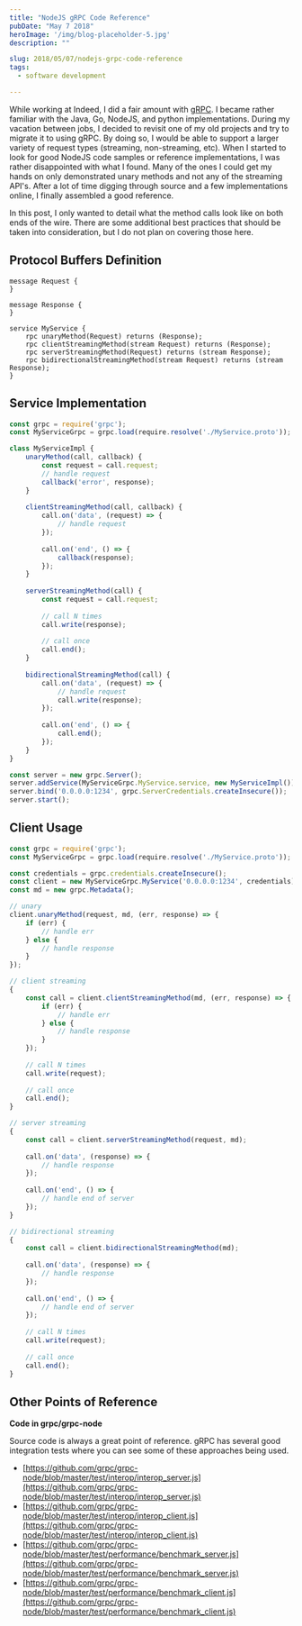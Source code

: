 ```yaml
---
title: "NodeJS gRPC Code Reference"
pubDate: "May 7 2018"
heroImage: '/img/blog-placeholder-5.jpg'
description: ""

slug: 2018/05/07/nodejs-grpc-code-reference
tags:
  - software development

---
```


While working at Indeed, I did a fair amount with [gRPC](https://grpc.io/).
I became rather familiar with the Java, Go, NodeJS, and python implementations.
During my vacation between jobs, I decided to revisit one of my old projects and try to migrate it to using gRPC.
By doing so, I would be able to support a larger variety of request types (streaming, non-streaming, etc).
When I started to look for good NodeJS code samples or reference implementations, I was rather disappointed with what I found.
Many of the ones I could get my hands on only demonstrated unary methods and not any of the streaming API's.
After a lot of time digging through source and a few implementations online, I finally assembled a good reference.

In this post, I only wanted to detail what the method calls look like on both ends of the wire.
There are some additional best practices that should be taken into consideration, but I do not plan on covering those here.


<!--more-->

## Protocol Buffers Definition

```
message Request {
}

message Response {
}

service MyService {
    rpc unaryMethod(Request) returns (Response);
    rpc clientStreamingMethod(stream Request) returns (Response);
    rpc serverStreamingMethod(Request) returns (stream Response);
    rpc bidirectionalStreamingMethod(stream Request) returns (stream Response);
}
```

## Service Implementation

```js
const grpc = require('grpc');
const MyServiceGrpc = grpc.load(require.resolve('./MyService.proto'));

class MyServiceImpl {
    unaryMethod(call, callback) {
        const request = call.request;
        // handle request
        callback('error', response);
    }
    
    clientStreamingMethod(call, callback) {
        call.on('data', (request) => {
            // handle request
        });
        
        call.on('end', () => {
            callback(response);
        });
    }
    
    serverStreamingMethod(call) {
        const request = call.request;
        
        // call N times
        call.write(response);
        
        // call once
        call.end();
    }
    
    bidirectionalStreamingMethod(call) {
        call.on('data', (request) => {
            // handle request
            call.write(response);
        });
        
        call.on('end', () => {
            call.end();
        });
    }
}

const server = new grpc.Server();
server.addService(MyServiceGrpc.MyService.service, new MyServiceImpl());
server.bind('0.0.0.0:1234', grpc.ServerCredentials.createInsecure());
server.start();
```

## Client Usage

```js
const grpc = require('grpc');
const MyServiceGrpc = grpc.load(require.resolve('./MyService.proto'));

const credentials = grpc.credentials.createInsecure();
const client = new MyServiceGrpc.MyService('0.0.0.0:1234', credentials);
const md = new grpc.Metadata();

// unary
client.unaryMethod(request, md, (err, response) => {
    if (err) {
        // handle err
    } else {
        // handle response
    }
});

// client streaming
{
    const call = client.clientStreamingMethod(md, (err, response) => {
        if (err) {
            // handle err
        } else {
            // handle response
        }
    });
    
    // call N times
    call.write(request);
    
    // call once
    call.end();
}

// server streaming
{
    const call = client.serverStreamingMethod(request, md);
    
    call.on('data', (response) => {
        // handle response
    });
    
    call.on('end', () => {
        // handle end of server
    });
}

// bidirectional streaming
{
    const call = client.bidirectionalStreamingMethod(md);
    
    call.on('data', (response) => {
        // handle response
    });
    
    call.on('end', () => {
        // handle end of server
    });
    
    // call N times
    call.write(request);
    
    // call once
    call.end();
}
```

## Other Points of Reference

**Code in grpc/grpc-node**

Source code is always a great point of reference.
gRPC has several good integration tests where you can see some of these approaches being used.

* [https://github.com/grpc/grpc-node/blob/master/test/interop/interop_server.js](https://github.com/grpc/grpc-node/blob/master/test/interop/interop_server.js)
* [https://github.com/grpc/grpc-node/blob/master/test/interop/interop_client.js](https://github.com/grpc/grpc-node/blob/master/test/interop/interop_client.js)
* [https://github.com/grpc/grpc-node/blob/master/test/performance/benchmark_server.js](https://github.com/grpc/grpc-node/blob/master/test/performance/benchmark_server.js)
* [https://github.com/grpc/grpc-node/blob/master/test/performance/benchmark_client.js](https://github.com/grpc/grpc-node/blob/master/test/performance/benchmark_client.js)
